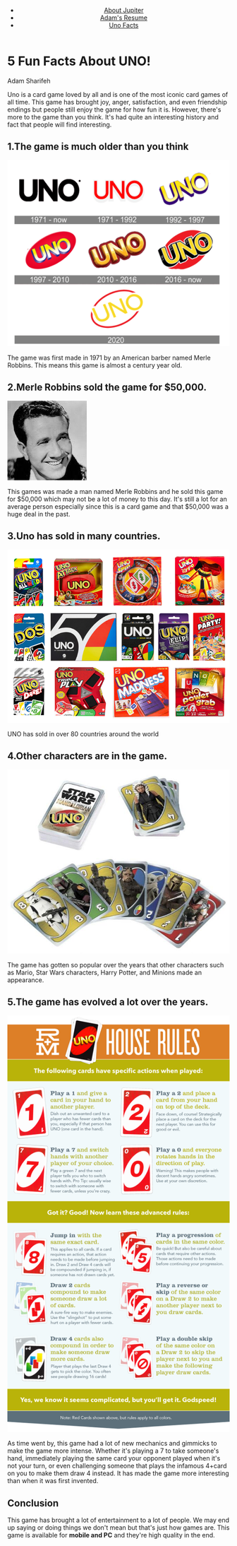 <!Doctype html>
<html lang="en">
<head>
  <meta charset="utf-8">
  <title>Uno Facts</title>
  <link rel="stylesheet" href="css/style.css"> 
</head>
<body>
  <header id="main-header">
    <div class="nav-container">
      <nav class="navigation">
 	<ul>
          <li><a href="jupiter2.css">About Jupiter</a></li>
          <li><a href="resume.css">Adam's Resume</a></li>
          <li><a href="uno2.css">Uno Facts</a></li>
	</ul>
      </nav>
    </div>
  </header>
  <div>
    <h1>5 Fun Facts About UNO!</h1>
    <p>Adam Sharifeh</p>
   <div id="box1">
    <p>Uno is a card game loved by all and is one of the most iconic card games of all time. This game has brought joy, anger, satisfaction, and even friendship endings but people still enjoy the game for how fun it is. However, there's more to the game than you think. It's had quite an interesting history and fact that people will find interesting.</p>
  </div>
  <section>
    <h2>1.The game is much older than you think</h2>
    <img src="media/image4.png" alt="Evolution of Uno and how old the game is">
    <div id= "box2">
    <p>The game was first made in 1971 by an American barber named Merle Robbins. This means this game is almost a century year old.</p>
    </div>
    <h2>2.Merle Robbins sold the game for $50,000.</h2>
    <img src="media/image5.jpeg" alt="Merle Robbins the creator of uno and how much he sold the game">
    <div id="box3">
    <p>This games was made a man named Merle Robbins and he sold this game for $50,000 which may not be a lot of money to this day. It's still a lot for an average person especially since this is a card game and that $50,000 was a huge deal in the past.</p>
    </div>
  </section> 
    
  <section>
    <h2>3.Uno has sold in many countries.</h2>
    <img src="media/image6.png" alt="Multiple internationals where Uno is sold.">
    <p>UNO has sold in over 80 countries around the world</p>
  </section>
  
  <section>
    <h2>4.Other characters are in the game.</h2>
    <img src="media/image7.jpeg" alt="Populr characters and franchises making an appearence in Uno">
    <div id="box4">
    <p> The game has gotten so popular over the years that other characters such as Mario, Star Wars characters, Harry Potter, and Minions made an appearance.</p>
    </div>
  </section>
  
  <section>
    <h2>5.The game has evolved a lot over the years.</h2>
    <img src="media/image8.png" alt="New mechanics and rules that Uno has developed over the years">
    <div id="box5">
    <p>As time went by, this game had a lot of new mechanics and gimmicks to make the game more intense. Whether it's playing a 7 to take someone's hand, immediately playing the same card your opponent played when it's not your turn, or even challenging someone that plays the infamous 4+card on you to make them draw 4 instead. It has made the game more interesting than when it was first invented.</p>
    </div>
    <h2>Conclusion</h2>
    <div id="box6">
    <p>This game has brought a lot of entertainment to a lot of people. We may end up saying or doing things we don't mean but that's just how games are. This game is available for <strong>mobile and PC</strong> and they're high quality in the end.</p>
    </div>
  </section>
</body>
</html>
